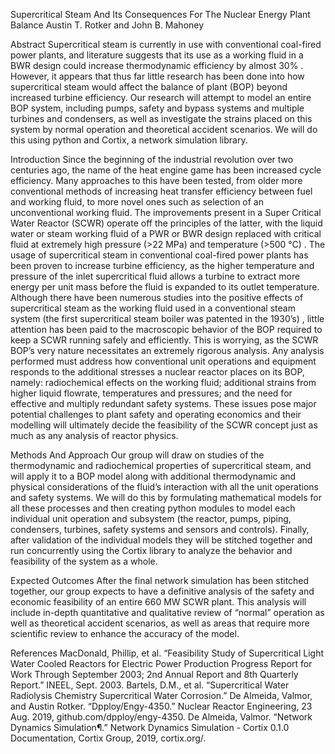 Supercritical Steam And Its Consequences For The Nuclear Energy Plant Balance
 Austin T. Rotker and John B. Mahoney

Abstract
  Supercritical steam is currently in use with conventional coal-fired power plants, and literature suggests that its use as a working fluid in a BWR design could increase thermodynamic efficiency by almost 30% . However, it appears that thus far little research has been done into how supercritical steam would affect the balance of plant (BOP) beyond increased turbine efficiency. Our research will attempt to model an entire BOP system, including pumps, safety and bypass systems and multiple turbines and condensers, as well as investigate the strains placed on this system by normal operation and theoretical accident scenarios. We will do this using python and Cortix, a network simulation library.

Introduction
  Since the beginning of the industrial revolution over two centuries ago, the name of the heat engine game has been increased cycle efficiency. Many approaches to this have been tested, from older more conventional methods of increasing heat transfer efficiency between fuel and working fluid, to more novel ones such as selection of an unconventional working fluid. The improvements present in a Super Critical Water Reactor (SCWR) operate off the principles of the latter, with the liquid water or steam working fluid of a PWR or BWR design replaced with critical fluid at extremely high pressure (>22 MPa) and temperature (>500 °C) . The usage of supercritical steam in conventional coal-fired power plants has been proven to increase turbine efficiency, as the higher temperature and pressure of the inlet supercritical fluid allows a turbine to extract more energy per unit mass before the fluid is expanded to its outlet temperature. 
	Although there have been numerous studies into the positive effects of supercritical steam as the working fluid used in a conventional steam system (the first supercritical steam boiler was patented in the 1930’s) , little attention has been paid to the macroscopic behavior of the BOP required to keep a SCWR running safely and efficiently. This is worrying, as the SCWR BOP’s very nature necessitates an extremely rigorous analysis. Any analysis performed must address how conventional unit operations and equipment responds to the additional stresses a nuclear reactor places on its BOP, namely: radiochemical effects on the working fluid; additional strains from higher liquid flowrate, temperatures and pressures; and the need for effective and multiply redundant safety systems. These issues pose major potential challenges to plant safety and operating economics and their modelling will ultimately decide the feasibility of the SCWR concept just as much as any analysis of reactor physics.


Methods And Approach
Our group will draw on studies of the thermodynamic and radiochemical properties of supercritical steam, and will apply it to a BOP model along with additional thermodynamic and physical considerations of the fluid’s interaction with all the unit operations and safety systems. We will do this by formulating mathematical models for all these processes and then creating python modules to model each individual unit operation and subsystem (the reactor, pumps, piping, condensers, turbines, safety systems and sensors and controls). Finally, after validation of the individual models they will be stitched together and run concurrently using the Cortix library to analyze the behavior and feasibility of the system as a whole.

Expected Outcomes
	After the final network simulation has been stitched together, our group expects to have a definitive analysis of the safety and economic feasibility of an entire 660 MW SCWR plant. This analysis will include in-depth quantitative and qualitative review of “normal” operation as well as theoretical accident scenarios, as well as areas that require more scientific review to enhance the accuracy of the model.

References
MacDonald, Phillip, et al. “Feasibility Study of Supercritical Light Water Cooled Reactors for Electric Power Production Progress Report for Work Through September 2003; 2nd Annual Report and 8th Quarterly Report.” INEEL, Sept. 2003.
Bartels, D.M., et al. “Supercritical Water Radiolysis Chemistry Supercritical Water Corrosion.”
De Almeida, Valmor, and Austin Rotker. “Dpploy/Engy-4350.” Nuclear Reactor Engineering, 23 Aug. 2019, github.com/dpploy/engy-4350.
De Almeida, Valmor. “Network Dynamics Simulation¶.” Network Dynamics Simulation - Cortix 0.1.0 Documentation, Cortix Group, 2019, cortix.org/.
